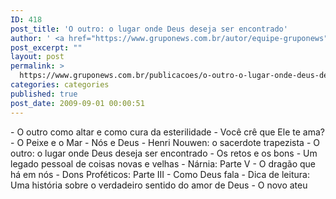 ```yaml
---
ID: 418
post_title: 'O outro: o lugar onde Deus deseja ser encontrado'
author: ' <a href="https://www.gruponews.com.br/autor/equipe-gruponews" rel="tag">Equipe GrupoNews</a>'
post_excerpt: ""
layout: post
permalink: >
  https://www.gruponews.com.br/publicacoes/o-outro-o-lugar-onde-deus-deseja-ser-encontrado
categories: categories
published: true
post_date: 2009-09-01 00:00:51
---
```

<div id="_mcePaste" style="position: absolute; left: -10000px; top: 0px; width: 1px; height: 1px; overflow-x: hidden; overflow-y: hidden;">- O outro como altar e como cura da esterilidade</div>
<div id="_mcePaste" style="position: absolute; left: -10000px; top: 0px; width: 1px; height: 1px; overflow-x: hidden; overflow-y: hidden;">- Você crê que Ele te ama?</div>
<div id="_mcePaste" style="position: absolute; left: -10000px; top: 0px; width: 1px; height: 1px; overflow-x: hidden; overflow-y: hidden;">- O Peixe e o Mar - Nós e Deus</div>
<div id="_mcePaste" style="position: absolute; left: -10000px; top: 0px; width: 1px; height: 1px; overflow-x: hidden; overflow-y: hidden;">- Henri Nouwen: o sacerdote trapezista</div>
<div id="_mcePaste" style="position: absolute; left: -10000px; top: 0px; width: 1px; height: 1px; overflow-x: hidden; overflow-y: hidden;">- O outro: o lugar onde Deus deseja ser encontrado</div>
<div id="_mcePaste" style="position: absolute; left: -10000px; top: 0px; width: 1px; height: 1px; overflow-x: hidden; overflow-y: hidden;">- Os retos e os bons</div>
<div id="_mcePaste" style="position: absolute; left: -10000px; top: 0px; width: 1px; height: 1px; overflow-x: hidden; overflow-y: hidden;">- Um legado pessoal de coisas novas e velhas</div>
<div id="_mcePaste" style="position: absolute; left: -10000px; top: 0px; width: 1px; height: 1px; overflow-x: hidden; overflow-y: hidden;">- Nárnia: Parte V - O dragão que há em nós</div>
<div id="_mcePaste" style="position: absolute; left: -10000px; top: 0px; width: 1px; height: 1px; overflow-x: hidden; overflow-y: hidden;">- Dons Proféticos: Parte III - Como Deus fala</div>
<div id="_mcePaste" style="position: absolute; left: -10000px; top: 0px; width: 1px; height: 1px; overflow-x: hidden; overflow-y: hidden;">- Dica de leitura: Uma história sobre o verdadeiro sentido do amor de Deus</div>
<div id="_mcePaste" style="position: absolute; left: -10000px; top: 0px; width: 1px; height: 1px; overflow-x: hidden; overflow-y: hidden;">- O novo ateu</div>
- O outro como altar e como cura da esterilidade
- Você crê que Ele te ama?
- O Peixe e o Mar - Nós e Deus
- Henri Nouwen: o sacerdote trapezista
- O outro: o lugar onde Deus deseja ser encontrado
- Os retos e os bons
- Um legado pessoal de coisas novas e velhas
- Nárnia: Parte V - O dragão que há em nós
- Dons Proféticos: Parte III - Como Deus fala
- Dica de leitura: Uma história sobre o verdadeiro sentido do amor de Deus
- O novo ateu